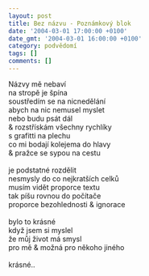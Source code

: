 ```yaml
---
layout: post
title: Bez názvu - Poznámkový blok
date: '2004-03-01 17:00:00 +0100'
date_gmt: '2004-03-01 16:00:00 +0100'
category: podvědomí
tags: []
comments: []
---
```

<p>Názvy mě nebaví<br>
na stropě je špína<br>
soustředím se na nicnedělání<br>
abych na nic nemusel myslet<br>
nebo budu psát dál<br>
&amp; rozstřískám všechny rychlíky<br>
s grafitti na plechu<br>
co mi bodají kolejema do hlavy<br>
&amp; pražce se sypou na cestu<br>
<br>je podstatné rozdělit<br>
nesmysly do co nejkratších celků<br>
musím vidět proporce textu<br>
tak píšu rovnou do počítače<br>
proporce bezohlednosti &amp; ignorace<br>
<br>bylo to krásné<br>
když jsem si myslel<br>
že můj život má smysl<br>
pro mě &amp; možná pro někoho jiného<br>
<br>krásné..</p>
